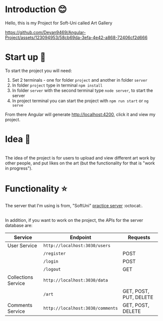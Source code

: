 # Introduction :blush:
Hello, this is my Project for Soft-Uni called Art Gallery

https://github.com/Deyan9469/Angular-Project/assets/123094953/58cb69da-3efa-4e42-a868-72406cf2d666

# Start up :facepunch:
To start the project you will need:

1. Set 2 terminals - one for folder `project` and another in folder `server`
2. In folder `project` type in terminal `npm install`
3. In folder `server` with the second terminal type `node server`, to start the server
4. In project terminal you can start the project with `npm run start` or `ng serve`
   
From there Angular will generate <http://localhost:4200>, click it and view my project.

# Idea :art:
   <br> The idea of the project is for users to upload and view different art work by other people,
and put likes on the art (but the functionality for that is "work in progress").

# Functionality :star:
The server that I'm using is from, "SoftUni" [practice server]( https://github.com/softuni-practice-server/softuni-practice-server) :octocat:. 

<br> In addition, if you want to work on the project, the APIs for the server database are:
<br>


| Service           | Endpoint                    | Requests      |
|-------------------|-----------------------------|---------------|
| User Service      | `http://localhost:3030/users` |               |
|                   | `/register`                   | POST          |
|                   | `/login`                      | POST          |
|                   | `/logout`                     | GET           |
| Collections Service | `http://localhost:3030/data` |               |
|                     | `/art`                        | GET, POST, PUT, DELETE |
| Comments Service  | `http://localhost:3030/comments` | GET, POST, DELETE |

